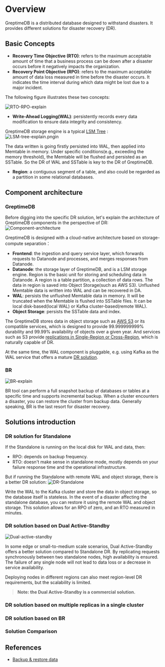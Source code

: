 # Overview

GreptimeDB is a distributed database designed to withstand disasters. It provides different solutions for disaster recovery (DR).

## Basic Concepts

* **Recovery Time Objective (RTO)**: refers to the maximum acceptable amount of time that a business process can be down after a disaster occurs before it negatively impacts the organization.
* **Recovery Point Objective (RPO)**: refers to the maximum acceptable amount of data loss measured in time before the disaster occurs. It indicates the time interval during which data might be lost due to a major incident. 

The following figure illustrates these two concepts:

![RTO-RPO-explain](/RTO-RPO-explain.png)

* **Write-Ahead Logging(WAL)**: persistently records every data modification to ensure data integrity and consistency.

GreptimeDB storage engine is a typical [LSM Tree](https://en.wikipedia.org/wiki/Log-structured_merge-tree) :
![LSM-tree-explain.pngin](/LSM-tree-explain.png)

The data written is going firstly persisted into WAL, then applied into Memtable in memory. Under specific conditions(e.g., exceeding the memory threshold), the Memtable will be flushed and persisted as an SSTable. So the DR of WAL and SSTable is key to the DR of GreptimeDB.

* **Region**: a contiguous segment of a table, and also could be regarded as a partition in some relational databases.

## Component architecture

### GreptimeDB

Before digging into the specific DR solution, let's explain the architecture of GreptimeDB components in the perspective of DR:
![Component-architecture](/Component-architecture.png)

GreptimeDB is designed with a cloud-native architecture based on storage-compute separation：
* **Frontend**:  the ingestion and query service layer, which forwards requests to Datanode and processes, and merges responses from Datanode.
* **Datanode**:  the storage layer of GreptimeDB, and is a LSM storage engine. Region is the basic unit for storing and scheduling data in Datanode. A region is a table partition, a collection of data rows. The data in region is saved into Object Storage(such as AWS S3). Unflushed Memtable data is written into WAL and can be recovered in DA.
* **WAL**: persists the unflushed Memtable data in memory. It will be truncated when the Memtable is flushed into SSTable files. It can be local disk-based(local WAL) or Kafka cluster-based(remote WAL).
* **Object Storage**: persists the SSTable data and index.

The GreptimeDB stores data in object storage such as [AWS S3](https://docs.aws.amazon.com/AmazonS3/latest/userguide/DataDurability.html) or its compatible services, which is designed to provide 99.999999999% durability and 99.99% availability of objects over a given year. And services such as S3 provide [replications in Single-Region or Cross-Region](https://docs.aws.amazon.com/AmazonS3/latest/userguide/replication.html), which is naturally capable of DR.

At the same time, the WAL component is pluggable, e.g. using Kafka as the WAL service that offers a mature [DR solution](https://www.confluent.io/blog/disaster-recovery-multi-datacenter-apache-kafka-deployments/).

### BR

![BR-explain](/BR-explain.png)

BR tool can perform a full snapshot backup of databases or tables at a specific time and supports incremental backup.
When a cluster encounters a disaster, you can restore the cluster from backup data. Generally speaking, BR is the last resort for disaster recovery.

## Solutions introduction

### DR solution for Standalone
If the Standalone is running on the local disk for WAL and data, then:
* RPO: depends on backup frequency.
* RTO: doesn't make sense in standalone mode, mostly depends on your failure response time and the operational infrastructure.

But if running the Standalone with remote WAL and object storage, there is a better DR solution:
![DR-Standalone](/DR-Standalone.png)

Write the WAL to the Kafka cluster and store the data in object storage, so the database itself is stateless. In the event of a disaster affecting the standalone database, you can restore it using the remote WAL and object storage. This solution allows for an RPO of zero, and an RTO measured in minutes.

### DR solution based on Dual Active-Standby 
![Dual-active-standby](/Dual-active-standby.png)

In some edge or small-to-medium scale scenarios, Dual Active-Standby offers a better solution compared to Standalone DR. By replicating requests synchronously between two standalone nodes, high availability is ensured. The failure of any single node will not lead to data loss or a decrease in service availability.

Deploying nodes in different regions can also meet region-level DR requirements, but the scalability is limited.

> **Note: the Dual Active-Standby is a commercial solution.**

### DR solution  based on multiple replicas in a single cluster


### DR solution based on BR


### Solution Comparison


## References
* [Backup & restore data](./back-up-&-restore-data.md)